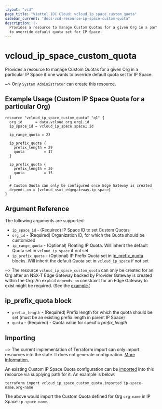 ```yaml
---
layout: "vcd"
page_title: "Viettel IDC Cloud: vcloud_ip_space_custom_quota"
sidebar_current: "docs-vcd-resource-ip-space-custom-quota"
description: |-
  Provides a resource to manage Custom Quotas for a given Org in a particular IP Space if one wants 
  to override default quota set for IP Space.
---
```


# vcloud\_ip\_space\_custom\_quota

Provides a resource to manage Custom Quotas for a given Org in a particular IP Space if one wants to
override default quota set for IP Space.

~> Only `System Administrator` can create this resource.

<a id="example-1"></a>
## Example Usage (Custom IP Space Quota for a particular Org)

```hcl
resource "vcloud_ip_space_custom_quota" "q1" {
  org_id      = data.vcloud_org.org1.id
  ip_space_id = vcloud_ip_space.space1.id

  ip_range_quota = 23

  ip_prefix_quota {
    prefix_length = 29
    quota         = 17
  }

  ip_prefix_quota {
    prefix_length = 30
    quota         = 15
  }

  # Custom Quota can only be configured once Edge Gateway is created
  depends_on = [vcloud_nsxt_edgegateway.ip-space]
}
```

## Argument Reference

The following arguments are supported:

* `ip_space_id` - (Required) IP Space ID to set Custom Quotas
* `org_id` - (Required) Organization ID, for which the Quota should be customized
* `ip_range_quota` - (Optional) Floating IP Quota. Will inherit the default Quota set in
  `vcloud_ip_space` if not set
* `ip_prefix_quota` - (Optional) IP Prefix Quota set in [ip_prefix_quota](#ip-prefix-quota) blocks.
  Will inherit the default Quota set in `vcloud_ip_space` if not set

~> The resource `vcloud_ip_space_custom_quota` can only be created for an Org after an NSX-T Edge
Gateway backed by Provider Gateway is created within the Org. An explicit `depends_on` constraint
for an Edge Gateway to exist might be required. (See the [example](#example-1).)

<a id="ip-prefix-quota"></a>

## ip_prefix_quota block

* `prefix_length` - (Required) Prefix length for which the quota should be set (must be an
  existing prefix length in parent IP Space)
* `quota` - (Required) - Quota value for specific *prefix_length*


## Importing

~> The current implementation of Terraform import can only import resources into the state.
It does not generate configuration. [More information.](https://www.terraform.io/docs/import/)

An existing Custom IP Space Quota configuration can be [imported][docs-import] into this resource
via supplying path for it. An example is
below:

[docs-import]: https://www.terraform.io/docs/import/

```
terraform import vcloud_ip_space_custom_quota.imported ip-space-name.org-name
```

The above would import the Custom Quota defined for Org `org-name` in IP Space `ip-space-name`.
